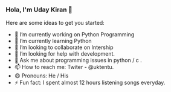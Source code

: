 
### Hola, I'm Uday Kiran 👋


Here are some ideas to get you started:

- 🔭 I’m currently working on Python Programming
- 🌱 I’m currently learning Python
- 👯 I’m looking to collaborate on Intership
- 🤔 I’m looking for help with development.
- 💬 Ask me about programming issues in python / c .
- 📫 How to reach me: Twiter - @uktentu.
- 😄 Pronouns: He / His
- ⚡ Fun fact: I spent almost 12 hours listening songs everyday.

